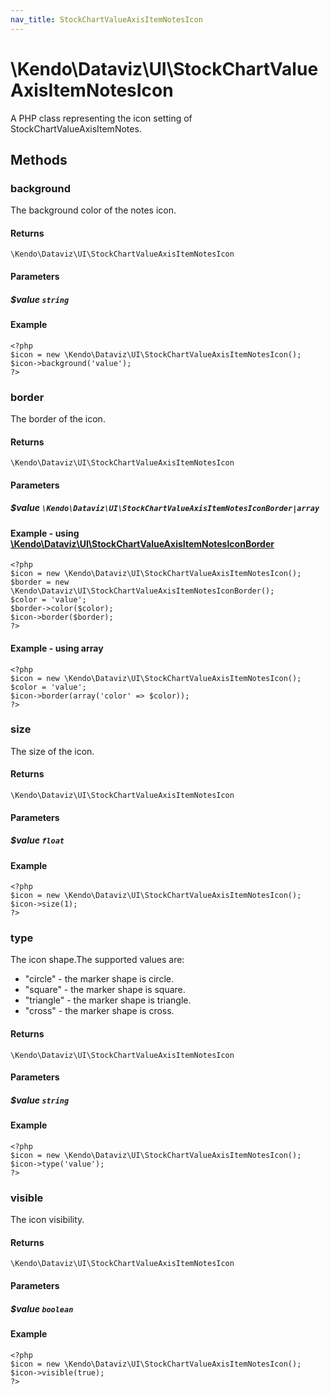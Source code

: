```yaml
---
nav_title: StockChartValueAxisItemNotesIcon
---
```


# \Kendo\Dataviz\UI\StockChartValueAxisItemNotesIcon

A PHP class representing the icon setting of StockChartValueAxisItemNotes.


## Methods

### background
The background color of the notes icon.

#### Returns
`\Kendo\Dataviz\UI\StockChartValueAxisItemNotesIcon`

#### Parameters

##### $value `string`



#### Example 
    <?php
    $icon = new \Kendo\Dataviz\UI\StockChartValueAxisItemNotesIcon();
    $icon->background('value');
    ?>

### border

The border of the icon.

#### Returns
`\Kendo\Dataviz\UI\StockChartValueAxisItemNotesIcon`

#### Parameters

##### $value `\Kendo\Dataviz\UI\StockChartValueAxisItemNotesIconBorder|array`


#### Example - using [\Kendo\Dataviz\UI\StockChartValueAxisItemNotesIconBorder](/kendo-ui/api/wrappers/php/Kendo/Dataviz/UI/StockChartValueAxisItemNotesIconBorder)
    <?php
    $icon = new \Kendo\Dataviz\UI\StockChartValueAxisItemNotesIcon();
    $border = new \Kendo\Dataviz\UI\StockChartValueAxisItemNotesIconBorder();
    $color = 'value';
    $border->color($color);
    $icon->border($border);
    ?>

#### Example - using array

    <?php
    $icon = new \Kendo\Dataviz\UI\StockChartValueAxisItemNotesIcon();
    $color = 'value';
    $icon->border(array('color' => $color));
    ?>

### size
The size of the icon.

#### Returns
`\Kendo\Dataviz\UI\StockChartValueAxisItemNotesIcon`

#### Parameters

##### $value `float`



#### Example 
    <?php
    $icon = new \Kendo\Dataviz\UI\StockChartValueAxisItemNotesIcon();
    $icon->size(1);
    ?>

### type
The icon shape.The supported values are:
* "circle" - the marker shape is circle.
* "square" - the marker shape is square.
* "triangle" - the marker shape is triangle.
* "cross" - the marker shape is cross.

#### Returns
`\Kendo\Dataviz\UI\StockChartValueAxisItemNotesIcon`

#### Parameters

##### $value `string`



#### Example 
    <?php
    $icon = new \Kendo\Dataviz\UI\StockChartValueAxisItemNotesIcon();
    $icon->type('value');
    ?>

### visible
The icon visibility.

#### Returns
`\Kendo\Dataviz\UI\StockChartValueAxisItemNotesIcon`

#### Parameters

##### $value `boolean`



#### Example 
    <?php
    $icon = new \Kendo\Dataviz\UI\StockChartValueAxisItemNotesIcon();
    $icon->visible(true);
    ?>

